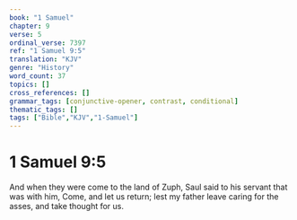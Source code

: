 ```yaml
---
book: "1 Samuel"
chapter: 9
verse: 5
ordinal_verse: 7397
ref: "1 Samuel 9:5"
translation: "KJV"
genre: "History"
word_count: 37
topics: []
cross_references: []
grammar_tags: [conjunctive-opener, contrast, conditional]
thematic_tags: []
tags: ["Bible","KJV","1-Samuel"]
---
```


# 1 Samuel 9:5

And when they were come to the land of Zuph, Saul said to his servant that was with him, Come, and let us return; lest my father leave caring for the asses, and take thought for us.
